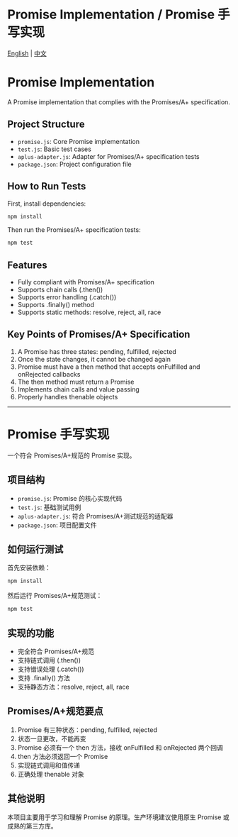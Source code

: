 # Promise Implementation / Promise 手写实现

[English](#english) | [中文](#chinese)

<a name="english"></a>

# Promise Implementation

A Promise implementation that complies with the Promises/A+ specification.

## Project Structure

- `promise.js`: Core Promise implementation
- `test.js`: Basic test cases
- `aplus-adapter.js`: Adapter for Promises/A+ specification tests
- `package.json`: Project configuration file

## How to Run Tests

First, install dependencies:

```bash
npm install
```

Then run the Promises/A+ specification tests:

```bash
npm test
```

## Features

- Fully compliant with Promises/A+ specification
- Supports chain calls (.then())
- Supports error handling (.catch())
- Supports .finally() method
- Supports static methods: resolve, reject, all, race

## Key Points of Promises/A+ Specification

1. A Promise has three states: pending, fulfilled, rejected
2. Once the state changes, it cannot be changed again
3. Promise must have a then method that accepts onFulfilled and onRejected callbacks
4. The then method must return a Promise
5. Implements chain calls and value passing
6. Properly handles thenable objects

---

<a name="chinese"></a>

# Promise 手写实现

一个符合 Promises/A+规范的 Promise 实现。

## 项目结构

- `promise.js`: Promise 的核心实现代码
- `test.js`: 基础测试用例
- `aplus-adapter.js`: 符合 Promises/A+测试规范的适配器
- `package.json`: 项目配置文件

## 如何运行测试

首先安装依赖：

```bash
npm install
```

然后运行 Promises/A+规范测试：

```bash
npm test
```

## 实现的功能

- 完全符合 Promises/A+规范
- 支持链式调用 (.then())
- 支持错误处理 (.catch())
- 支持 .finally() 方法
- 支持静态方法：resolve, reject, all, race

## Promises/A+规范要点

1. Promise 有三种状态：pending, fulfilled, rejected
2. 状态一旦更改，不能再变
3. Promise 必须有一个 then 方法，接收 onFulfilled 和 onRejected 两个回调
4. then 方法必须返回一个 Promise
5. 实现链式调用和值传递
6. 正确处理 thenable 对象

## 其他说明

本项目主要用于学习和理解 Promise 的原理。生产环境建议使用原生 Promise 或成熟的第三方库。
